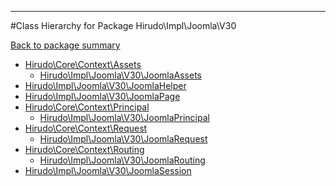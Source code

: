 - - -

#Class Hierarchy for Package Hirudo\Impl\Joomla\V30

<div><a href='https://github.com/JeyDotC/Hirudo-docs/blob/master/Hirudo/Impl/Joomla/V30/'>Back to package summary</a></div>

<ul>
<li><a href="https://github.com/JeyDotC/Hirudo-docs/blob/master/Hirudo/Core/Context/Assets.md">Hirudo\Core\Context\Assets</a><ul>
<li><a href="https://github.com/JeyDotC/Hirudo-docs/blob/master/Hirudo/Impl/Joomla/V30/JoomlaAssets.md">Hirudo\Impl\Joomla\V30\JoomlaAssets</a></li>
</ul>
</li>
<li><a href="https://github.com/JeyDotC/Hirudo-docs/blob/master/Hirudo/Impl/Joomla/V30/JoomlaHelper.md">Hirudo\Impl\Joomla\V30\JoomlaHelper</a></li>
<li><a href="https://github.com/JeyDotC/Hirudo-docs/blob/master/Hirudo/Impl/Joomla/V30/JoomlaPage.md">Hirudo\Impl\Joomla\V30\JoomlaPage</a></li>
<li><a href="https://github.com/JeyDotC/Hirudo-docs/blob/master/Hirudo/Core/Context/Principal.md">Hirudo\Core\Context\Principal</a><ul>
<li><a href="https://github.com/JeyDotC/Hirudo-docs/blob/master/Hirudo/Impl/Joomla/V30/JoomlaPrincipal.md">Hirudo\Impl\Joomla\V30\JoomlaPrincipal</a></li>
</ul>
</li>
<li><a href="https://github.com/JeyDotC/Hirudo-docs/blob/master/Hirudo/Core/Context/Request.md">Hirudo\Core\Context\Request</a><ul>
<li><a href="https://github.com/JeyDotC/Hirudo-docs/blob/master/Hirudo/Impl/Joomla/V30/JoomlaRequest.md">Hirudo\Impl\Joomla\V30\JoomlaRequest</a></li>
</ul>
</li>
<li><a href="https://github.com/JeyDotC/Hirudo-docs/blob/master/Hirudo/Core/Context/Routing.md">Hirudo\Core\Context\Routing</a><ul>
<li><a href="https://github.com/JeyDotC/Hirudo-docs/blob/master/Hirudo/Impl/Joomla/V30/JoomlaRouting.md">Hirudo\Impl\Joomla\V30\JoomlaRouting</a></li>
</ul>
</li>
<li><a href="https://github.com/JeyDotC/Hirudo-docs/blob/master/Hirudo/Impl/Joomla/V30/JoomlaSession.md">Hirudo\Impl\Joomla\V30\JoomlaSession</a></li>
</ul>
